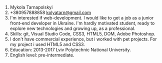 1. Mykola Tarnapolskyi
2. +380957888858 
    kolyatarn@gmail.com
3. I'm interested if web-development. I would like to get a job as a junior front-end developer in Ukraine. I'm hardly motivated student, ready to explore new technologies and growing up, as a professional.
4. Skills: git, Visual Studio Code, CSS3, HTML5, DOM, Adobe Photoshop.
5. I don't have commercial experience, but i worked with pet projects. For my project i used HTML5 and CSS3.
6. Education: 
2013-2017 Lviv Polytechnic National University.
7. English level: pre-intermediate.